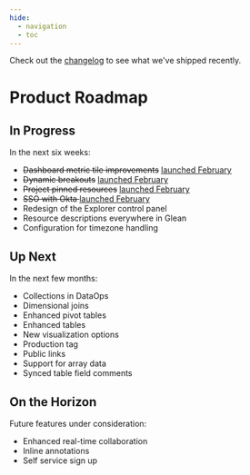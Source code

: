 ```yaml
---
hide:
  - navigation
  - toc
---
```


Check out the [changelog](../../changelog/) to see what we've shipped recently.

# Product Roadmap

## In Progress

In the next six weeks:

- <del>Dashboard metric tile improvements</del> <ins>[launched February](../../changelog/2023_01_26/)</ins>
- <del>Dynamic breakouts</del> <ins>[launched February](../../changelog/2023_01_26/)</ins>
- <del>Project pinned resources</del> <ins>[launched February](../../changelog/2023_01_26/)</ins>
- <del> SSO with Okta </del> <ins>[launched February](../../changelog/2023_01_26/)</ins>
- Redesign of the Explorer control panel
- Resource descriptions everywhere in Glean
- Configuration for timezone handling

## Up Next

In the next few months:

- Collections in DataOps
- Dimensional joins
- Enhanced pivot tables
- Enhanced tables
- New visualization options
- Production tag
- Public links
- Support for array data
- Synced table field comments

## On the Horizon

Future features under consideration:

- Enhanced real-time collaboration
- Inline annotations
- Self service sign up
